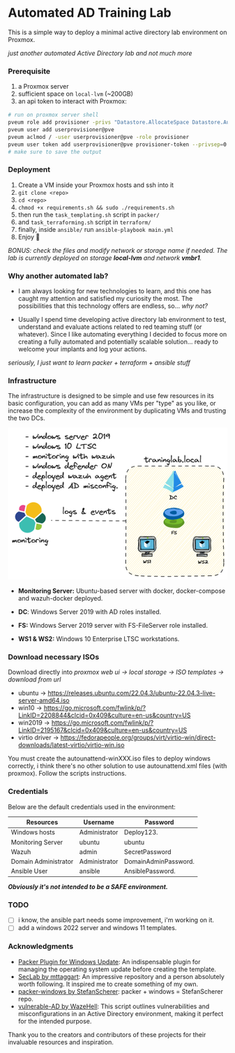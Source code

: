 # Automated AD Training Lab
This is a simple way to deploy a minimal active directory lab environment on Proxmox.

*just another automated Active Directory lab and not much more*

### Prerequisite
1. a Proxmox server
2. sufficient space on `local-lvm` (~200GB)
3. an api token to interact with Proxmox:
```bash
# run on proxmox server shell
pveum role add provisioner -privs "Datastore.AllocateSpace Datastore.Audit Pool.Allocate SDN.Use Sys.Audit Sys.Console Sys.Modify VM.Allocate VM.Audit VM.Clone VM.Config.CDROM VM.Config.Cloudinit VM.Config.CPU VM.Config.Disk VM.Config.HWType VM.Config.Memory VM.Config.Network VM.Config.Options VM.Migrate VM.Monitor VM.PowerMgmt"
pveum user add userprovisioner@pve
pveum aclmod / -user userprovisioner@pve -role provisioner
pveum user token add userprovisioner@pve provisioner-token --privsep=0
# make sure to save the output
```

### Deployment
1. Create a VM inside your Proxmox hosts and ssh into it
2. `git clone <repo>` 
3. `cd <repo>`
4. `chmod +x requirements.sh && sudo ./requirements.sh`
5. then run the `task_templating.sh` script in `packer/`
6. and `task_terraforming.sh` script in `terraform/`
7. finally, inside `ansible/` run `ansible-playbook main.yml`
8. Enjoy :crossed_fingers:

*BONUS: check the files and modify network or storage name if needed.
The lab is currently deployed on storage **local-lvm** and network **vmbr1**.*

### Why another automated lab?

- I am always looking for new technologies to learn, and this one has caught my attention and satisfied my curiosity the most. The possibilities that this technology offers are endless, so... *why not?*

- Usually I spend time developing active directory lab environment to test, understand and evaluate actions related to red teaming stuff (or whatever). Since I like automating everything I decided to focus more on creating a fully automated and potentially scalable solution... ready to welcome your implants and log your actions.

*seriously, I just want to learn packer + terraform + ansible stuff*

### Infrastructure
The infrastructure is designed to be simple and use few resources in its basic configuration, you can add as many VMs per "type" as you like, or increase the complexity of the environment by duplicating VMs and trusting the two DCs. 

![image](traininglab-schema.png)

- **Monitoring Server:** Ubuntu-based server with docker, docker-compose and wazuh-docker deployed.

- **DC**: Windows Server 2019 with AD roles installed.

- **FS:** Windows Server 2019 server with FS-FileServer role installed.

- **WS1 & WS2:** Windows 10 Enterprise LTSC workstations.

### Download necessary ISOs
Download directly into *proxmox web ui -> local storage -> ISO templates -> download from url*

- ubuntu -> https://releases.ubuntu.com/22.04.3/ubuntu-22.04.3-live-server-amd64.iso
- win10 -> https://go.microsoft.com/fwlink/p/?LinkID=2208844&clcid=0x409&culture=en-us&country=US
- win2019 -> https://go.microsoft.com/fwlink/p/?LinkID=2195167&clcid=0x409&culture=en-us&country=US
- virtio driver -> https://fedorapeople.org/groups/virt/virtio-win/direct-downloads/latest-virtio/virtio-win.iso

You must create the autounattend-winXXX.iso files to deploy windows correctly, i think there's no other solution to use autounattend.xml files (with proxmox). Follow the scripts instructions.

### Credentials
Below are the default credentials used in the environment:

| Resources            | Username      | Password              |
|----------------------|---------------|-----------------------|
| Windows hosts        | Administrator | Deploy123.          |
| Monitoring Server    | ubuntu        | ubuntu                |
| Wazuh                | admin         | SecretPassword        |
| Domain Administrator | Administrator | DomainAdminPassword.  |
| Ansible User         | ansible       | AnsiblePassword.      |


***Obviously it's not intended to be a SAFE environment.***

### TODO
- [ ] i know, the ansible part needs some improvement, i'm working on it.
- [ ] add a windows 2022 server and windows 11 templates.

### Acknowledgments
- [Packer Plugin for Windows Update](https://github.com/rgl/packer-plugin-windows-update): An indispensable plugin for managing the operating system update before creating the template.
- [SecLab by mttaggart](https://github.com/mttaggart/seclab): An impressive repository and a person absolutely worth following. It inspired me to create something of my own.
- [packer-windows by StefanScherer](https://github.com/StefanScherer/packer-windows): packer + windows = StefanScherer repo.
- [vulnerable-AD by WazeHell](https://github.com/WazeHell/vulnerable-AD): This script outlines vulnerabilities and misconfigurations in an Active Directory environment, making it perfect for the intended purpose.


Thank you to the creators and contributors of these projects for their invaluable resources and inspiration.